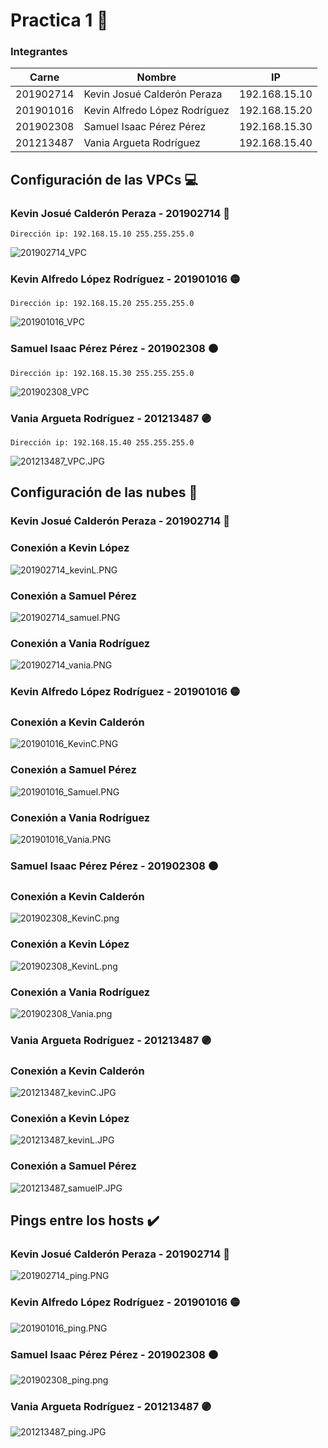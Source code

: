 # Practica 1 :triangular_flag_on_post:
### Integrantes
Carne | Nombre | IP |
|-----|-----|-----|
|201902714 | Kevin Josué Calderón Peraza | 192.168.15.10 | 
|201901016 | Kevin Alfredo López Rodríguez | 192.168.15.20 |
|201902308 | Samuel Isaac Pérez Pérez | 192.168.15.30 |
|201213487| Vania Argueta Rodríguez | 192.168.15.40 |



## Configuración de las VPCs :computer:

### Kevin Josué Calderón Peraza - 201902714 :red_circle:
```
Dirección ip: 192.168.15.10 255.255.255.0
```
![201902714_VPC](src/201902714_VPC.PNG "VPC")

### Kevin Alfredo López Rodríguez - 201901016 :yellow_circle:
```
Dirección ip: 192.168.15.20 255.255.255.0
```
![201901016_VPC](src/201901016_VPC.PNG "VPC")

### Samuel Isaac Pérez Pérez  - 201902308 :orange_circle:
```
Dirección ip: 192.168.15.30 255.255.255.0
```
![201902308_VPC](src/201902308_VPC.png "VPC")

### Vania Argueta Rodríguez - 201213487 :purple_circle:
```
Dirección ip: 192.168.15.40 255.255.255.0
```
![201213487_VPC.JPG](src/201213487_VPC.JPG "VPC")




## Configuración de las nubes  :electric_plug:

 ### Kevin Josué Calderón Peraza - 201902714 :red_circle:

### Conexión a Kevin López
![201902714_kevinL.PNG](src/201902714_kevinL.PNG "CLOUD1")
### Conexión a Samuel Pérez
![201902714_samuel.PNG](src/201902714_samuel.PNG "CLOUD1")
### Conexión a Vania Rodríguez
![201902714_vania.PNG](src/201902714_vania.PNG "CLOUD1")


### Kevin Alfredo López Rodríguez - 201901016 :yellow_circle:
### Conexión a Kevin Calderón
![201901016_KevinC.PNG](src/201901016_KevinC.PNG "CLOUD2")
### Conexión a Samuel Pérez
![201901016_Samuel.PNG](src/201901016_Samuel.PNG "CLOUD2")
### Conexión a Vania Rodríguez
![201901016_Vania.PNG](src/201901016_Vania.PNG "CLOUD2")


### Samuel Isaac Pérez Pérez  - 201902308  :orange_circle:
### Conexión a Kevin Calderón
![201902308_KevinC.png](src/201902308_KevinC.png "CLOUD3")
### Conexión a Kevin López
![201902308_KevinL.png](src/201902308_KevinL.png "CLOUD3")
### Conexión a Vania Rodríguez
![201902308_Vania.png](src/201902308_Vania.png "CLOUD3")


### Vania Argueta Rodríguez - 201213487 :purple_circle:
### Conexión a Kevin Calderón
![201213487_kevinC.JPG](src/201213487_kevinC.JPG "CLOUD4")
### Conexión a Kevin López
![201213487_kevinL.JPG](src/201213487_kevinL.JPG "CLOUD4")
### Conexión a Samuel Pérez
![201213487_samuelP.JPG](src/201213487_samuelP.JPG "CLOUD4")







## Pings entre los hosts  :heavy_check_mark:

### Kevin Josué Calderón Peraza - 201902714 :red_circle:
![201902714_ping.PNG](src/201902714_ping.PNG "PING")

### Kevin Alfredo López Rodríguez - 201901016 :yellow_circle:
![201901016_ping.PNG](src/201901016_ping.PNG "PING")
### Samuel Isaac Pérez Pérez  - 201902308  :orange_circle:
![201902308_ping.png](src/201902308_ping.png "PING")
### Vania Argueta Rodríguez - 201213487 :purple_circle:
![201213487_ping.JPG](src/201213487_ping.JPG "PING")

